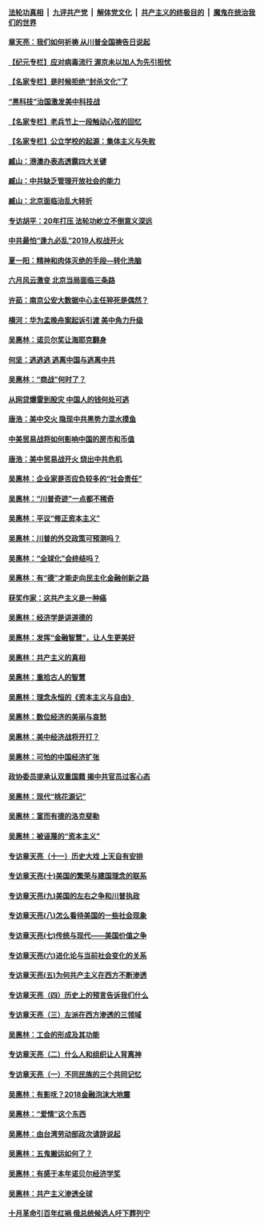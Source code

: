 

####  [法轮功真相](../../../../basic/blob/master/README.md?t=07040002) &nbsp;|&nbsp; [九评共产党](../../../../9ping.md/blob/master/README.md?t=07040002) &nbsp;|&nbsp; [解体党文化](../../../../jtdwh.md/blob/master/README.md?t=07040002)  &nbsp;|&nbsp; [共产主义的终极目的](../../../../gczydzjmd.md/blob/master/README.md?t=07040002) &nbsp;|&nbsp; [魔鬼在统治我们的世界](../../../../mgztzwmdsj.md/blob/master/README.md?t=07040002) 

#### [章天亮：我们如何祈祷 从川普全国祷告日说起](../pages/nsc423/n11944627.md?t=07040002) 

#### [【纪元专栏】应对病毒流行 渥京未以加人为先引担忧](../pages/nsc423/n11875714.md?t=07040002) 

#### [【名家专栏】是时候拒绝“封杀文化”了](../pages/nsc423/n11814093.md?t=07040002) 

#### [“黑科技”治国激发美中科技战](../pages/nsc423/n11638056.md?t=07040002) 

#### [【名家专栏】老兵节上一段触动心弦的回忆](../pages/nsc423/n11646016.md?t=07040002) 

#### [【名家专栏】公立学校的起源：集体主义与失败](../pages/nsc423/n11601833.md?t=07040002) 

#### [臧山：港澳办表态透露四大关键](../pages/nsc423/n11421628.md?t=07040002) 

#### [臧山：中共缺乏管理开放社会的能力](../pages/nsc423/n11407457.md?t=07040002) 

#### [臧山：北京面临治乱大转折](../pages/nsc423/n11406895.md?t=07040002) 

#### [专访胡平：20年打压 法轮功屹立不倒意义深远](../pages/nsc423/n11398800.md?t=07040002) 

#### [中共最怕“逢九必乱”2019人权战开火](../pages/nsc423/n11385248.md?t=07040002) 

#### [夏一阳：精神和肉体灭绝的手段—转化洗脑](../pages/nsc423/n11368250.md?t=07040002) 

#### [六月风云激变 北京当局面临三条路](../pages/nsc423/n11313668.md?t=07040002) 

#### [许茹：南京公安大数据中心主任猝死是偶然？](../pages/nsc423/n11064744.md?t=07040002) 

#### [横河：华为孟晚舟案起诉引渡 美中角力升级](../pages/nsc423/n11027230.md?t=07040002) 

#### [吴惠林：诺贝尔奖让海耶克翻身](../pages/nsc423/n10890049.md?t=07040002) 

#### [何坚：逃逃逃 逃离中国与逃离中共](../pages/nsc423/n10592891.md?t=07040002) 

#### [吴惠林：“商战”何时了？](../pages/nsc423/n10573558.md?t=07040002) 

#### [从网贷爆雷到股灾 中国人的钱何处可逃](../pages/nsc423/n10572800.md?t=07040002) 

#### [唐浩：美中交火 隐现中共黑势力混水摸鱼](../pages/nsc423/n10544040.md?t=07040002) 

#### [中美贸易战将如何影响中国的房市和币值](../pages/nsc423/n10543697.md?t=07040002) 

#### [唐浩：美中贸易战开火 烧出中共危机](../pages/nsc423/n10540126.md?t=07040002) 

#### [吴惠林：企业家是否应负较多的“社会责任”](../pages/nsc423/n10535022.md?t=07040002) 

#### [吴惠林：“川普奇迹”一点都不稀奇](../pages/nsc423/n10512808.md?t=07040002) 

#### [吴惠林：平议“修正资本主义”](../pages/nsc423/n10495724.md?t=07040002) 

#### [吴惠林：川普的外交政策可预测吗？](../pages/nsc423/n10462387.md?t=07040002) 

#### [吴惠林：“全球化”会终结吗？](../pages/nsc423/n10452838.md?t=07040002) 

#### [吴惠林：有“德”才能走向民主化金融创新之路](../pages/nsc423/n10432292.md?t=07040002) 

#### [获奖作家：这共产主义是一种癌](../pages/nsc423/n10431541.md?t=07040002) 

#### [吴惠林：经济学是讲道德的](../pages/nsc423/n10398014.md?t=07040002) 

#### [吴惠林：发挥“金融智慧”，让人生更美好](../pages/nsc423/n10375019.md?t=07040002) 

#### [吴惠林：共产主义的真相](../pages/nsc423/n10351394.md?t=07040002) 

#### [吴惠林：重拾古人的智慧](../pages/nsc423/n10337691.md?t=07040002) 

#### [吴惠林：理念永恒的《资本主义与自由》](../pages/nsc423/n10316274.md?t=07040002) 

#### [吴惠林：数位经济的美丽与哀愁](../pages/nsc423/n10292946.md?t=07040002) 

#### [吴惠林：美中经济战将开打？](../pages/nsc423/n10258825.md?t=07040002) 

#### [吴惠林：可怕的中国经济扩张](../pages/nsc423/n10219147.md?t=07040002) 

#### [政协委员提承认双重国籍 揭中共官员过客心态](../pages/nsc423/n10208809.md?t=07040002) 

#### [吴惠林：现代“桃花源记”](../pages/nsc423/n10185234.md?t=07040002) 

#### [吴惠林：富而有德的洛克斐勒](../pages/nsc423/n10142264.md?t=07040002) 

#### [吴惠林：被诬蔑的“资本主义”](../pages/nsc423/n10124816.md?t=07040002) 

#### [专访章天亮（十一）历史大戏 上天自有安排](../pages/nsc423/n10094905.md?t=07040002) 

#### [专访章天亮(十)美国的繁荣与建国理念的联系](../pages/nsc423/n10094899.md?t=07040002) 

#### [专访章天亮(九)美国的左右之争和川普执政](../pages/nsc423/n10094889.md?t=07040002) 

#### [专访章天亮(八)怎么看待美国的一些社会现象](../pages/nsc423/n10094857.md?t=07040002) 

#### [专访章天亮(七)传统与现代——美国价值之争](../pages/nsc423/n10093140.md?t=07040002) 

#### [专访章天亮(六)进化论与当前社会变化的关系](../pages/nsc423/n10092036.md?t=07040002) 

#### [专访章天亮(五)为何共产主义在西方不断渗透](../pages/nsc423/n10083620.md?t=07040002) 

#### [专访章天亮（四）历史上的预言告诉我们什么](../pages/nsc423/n10083606.md?t=07040002) 

#### [专访章天亮（三）左派在西方渗透的三领域](../pages/nsc423/n10081115.md?t=07040002) 

#### [吴惠林：工会的形成及其功能](../pages/nsc423/n10080633.md?t=07040002) 

#### [专访章天亮（二）什么人和组织让人背离神](../pages/nsc423/n10076637.md?t=07040002) 

#### [专访章天亮（一）不同民族的三个共同记忆](../pages/nsc423/n10074188.md?t=07040002) 

#### [吴惠林：有影呒？2018金融泡沫大地震](../pages/nsc423/n10040534.md?t=07040002) 

#### [吴惠林：“爱情”这个东西](../pages/nsc423/n10019423.md?t=07040002) 

#### [吴惠林：由台湾劳动部政次请辞说起](../pages/nsc423/n9979679.md?t=07040002) 

#### [吴惠林：五鬼搬运如何了？](../pages/nsc423/n9925338.md?t=07040002) 

#### [吴惠林：有感于本年诺贝尔经济学奖](../pages/nsc423/n9871883.md?t=07040002) 

#### [吴惠林：共产主义渗透全球](../pages/nsc423/n9812748.md?t=07040002) 

#### [十月革命引百年红祸 俄总统候选人吁下葬列宁](../pages/nsc423/n9810182.md?t=07040002) 

